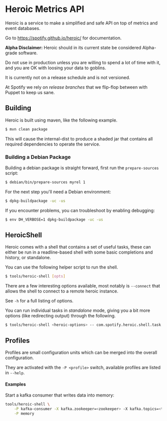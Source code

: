 # Heroic Metrics API

Heroic is a service to make a simplified and safe API on top of metrics and
event databases.

Go to https://spotify.github.io/heroic/ for documentation.

**Alpha Disclaimer:**
Heroic should in its current state be considered Alpha-grade software.

Do not use in production unless you are willing to spend a lot of time with it, and you are OK with loosing your data to goblins.

It is currently not on a release schedule and is not versioned.

At Spotify we rely on *release branches* that we flip-flop between with Puppet to keep us sane.

## Building

Heroic is built using maven, like the following example.

```bash
$ mvn clean package
```

This will cause the internal-dist to produce a shaded jar that contains all
required dependencies to operate the service.

### Building a Debian Package

Building a debian package is straight forward, first run the `prepare-sources` script:

```bash
$ debian/bin/prepare-sources myrel 1
```

For the next step you'll need a Debian environment:

```bash
$ dpkg-buildpackage -uc -us
```

If you encounter problems, you can troubleshoot by enabling debugging:

```bash
$ env DH_VERBOSE=1 dpkg-buildpackage -uc -us
```

## HeroicShell

Heroic comes with a shell that contains a set of useful tasks, these can either
be run in a readline-based shell with some basic completions and history, or
standalone.

You can use the following helper script to run the shell.

```bash
$ tools/heroic-shell [opts]
```

There are a few interesting options available, most notably is `--connect` that
allows the shell to connect to a remote heroic instance.

See `-h` for a full listing of options.

You can run individual tasks in _standalone_ mode, giving you a bit more
options (like redirecting output) through the following.

```bash
$ tools/heroic-shell <heroic-options> -- com.spotify.heroic.shell.task.<task-name> <task-options>
```

## Profiles

Profiles are small configuration units which can be merged into the overall
configuration.

They are activated with the `-P <profile>` switch, available profiles are
listed in `--help`.

#### Examples

Start a kafka consumer that writes data into memory:

```bash
tools/heroic-shell \
    -P kafka-consumer -X kafka.zookeeper=<zookeeper> -X kafka.topics=<topic1>,<topic2> -X kafka.schema=com.spotify.heroic.consumer.schemas.Spotify100\
    -P memory
```
